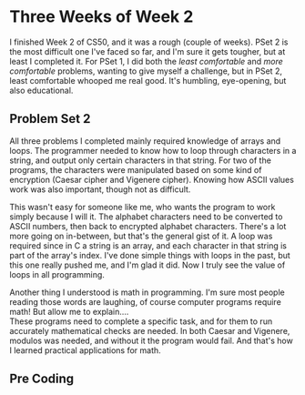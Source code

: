 # Three Weeks of Week 2

I finished Week 2 of CS50, and it was a rough (couple of weeks). PSet 2 is the most difficult one I've faced so far, and I'm sure it gets tougher, but at least I completed it. For PSet 1, I did both the *least comfortable* and *more comfortable* problems, wanting to give myself a challenge, but in PSet 2, least comfortable whooped me real good. It's humbling, eye-opening, but also educational. 

## Problem Set 2
All three problems I completed mainly required knowledge of arrays and loops. The programmer needed to know how to loop through characters in a string, and output only certain characters in that string. For two of the programs, the characters were manipulated based on some kind of encryption (Caesar cipher and Vigenere cipher). Knowing how ASCII values work was also important, though not as difficult.

This wasn't easy for someone like me, who wants the program to work simply because I will it. The alphabet characters need to be converted to ASCII numbers, then back to encrypted alphabet characters. There's a lot more going on in-between, but that's the general gist of it. A loop was required since in C a string is an array, and each character in that string is part of the array's index. I've done simple things with loops in the past, but this one really pushed me, and I'm glad it did. Now I truly see the value of loops in all programming.

Another thing I understood is math in programming. I'm sure most people reading those words are laughing, of course computer programs require math! But allow me to explain....  
These programs need to complete a specific task, and for them to run accurately mathematical checks are needed. In both Caesar and Vigenere, modulos was needed, and without it the program would fail. And that's how I learned practical applications for math.

## Pre Coding 